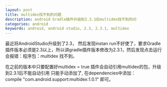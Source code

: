 ```yaml
---
layout: post
title: multidex找不到的问题
description: android Gradle插件升级到2.3.1后multidex找不到的问
categories: android
keywords: android, android studio, 2.3, 2.3.1, multidex
---
```

最近将AndroidStudio升级到了2.3， 然后发现instan run不好使了，要求Gradle插件版本必须是2.3以上，所以讲gradle插件版本修改为2.3.1，然后发现点击运行会报错：程序包：multidex 找不到。  

在之前的版本中只要配置好multidex = true 插件会自动引用multidex的包，升级到2.3.1后不能自动引用 只能手动添加了, 在dependencies中添加：  
 compile "com.android.support:multidex:1.0.1" 即可。
